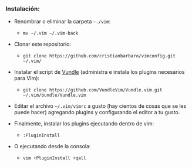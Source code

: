 ### Instalación:

* Renombrar o eliminar la carpeta `~./vim`:
    * `mv ~/.vim ~/.vim-back`

* Clonar este repositorio:
    * `git clone https://github.com/cristianbarbaro/vimconfig.git ~/.vim/`

* Instalar el script de [Vundle](https://github.com/VundleVim/Vundle.vim.git) (administra e instala los plugins necesarios para Vim):
    * `git clone https://github.com/VundleVim/Vundle.vim.git ~/.vim/bundle/Vundle.vim`

* Editar el archivo `~/.vim/vimrc` a gusto (hay cientos de cosas que se les puede hacer) agregando plugins y configurando el editor a tu gusto.

* Finalmente, instalar los plugins ejecutando dentro de vim:
    * `:PluginInstall`

* O ejecutando desde la consola:
    * `vim +PluginInstall +qall`
